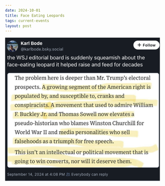```yaml
---
date: 2024-10-01
title: Face Eating Leopards
tags: current-events
layout: post
---
```


![face-eating-leopard](https://raw.githubusercontent.com/muneer78/muneer78.github.io/master/images/face-eating-leopard.png)
